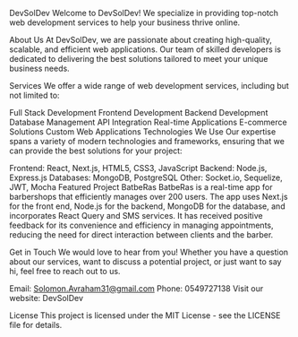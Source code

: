 DevSolDev
Welcome to DevSolDev! We specialize in providing top-notch web development services to help your business thrive online.

About Us
At DevSolDev, we are passionate about creating high-quality, scalable, and efficient web applications. Our team of skilled developers is dedicated to delivering the best solutions tailored to meet your unique business needs.

Services
We offer a wide range of web development services, including but not limited to:

Full Stack Development
Frontend Development
Backend Development
Database Management
API Integration
Real-time Applications
E-commerce Solutions
Custom Web Applications
Technologies We Use
Our expertise spans a variety of modern technologies and frameworks, ensuring that we can provide the best solutions for your project:

Frontend: React, Next.js, HTML5, CSS3, JavaScript
Backend: Node.js, Express.js
Databases: MongoDB, PostgreSQL
Other: Socket.io, Sequelize, JWT, Mocha
Featured Project
BatbeRas
BatbeRas is a real-time app for barbershops that efficiently manages over 200 users. The app uses Next.js for the front end, Node.js for the backend, MongoDB for the database, and incorporates React Query and SMS services. It has received positive feedback for its convenience and efficiency in managing appointments, reducing the need for direct interaction between clients and the barber.

Get in Touch
We would love to hear from you! Whether you have a question about our services, want to discuss a potential project, or just want to say hi, feel free to reach out to us.

Email: Solomon.Avraham31@gmail.com
Phone: 0549727138
Visit our website: DevSolDev

License
This project is licensed under the MIT License - see the LICENSE file for details.

